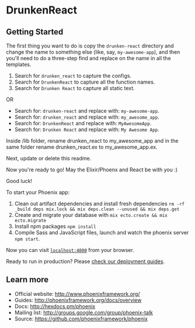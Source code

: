 # DrunkenReact

Getting Started
---------------

The first thing you want to do is copy the `drunken-react` directory and change the name to something else (like, say, `my-awesome-app`), and then you'll need to do a three-step find and replace on the name in all the templates.

1. Search for `drunken_react` to capture the configs.
2. Search for `DrunkenReact` to capture all the function names.
3. Search for `Drunken React` to capture all static text.

OR
* Search for: `drunken-react` and replace with: `my-awesome-app`.
* Search for: `drunken_react` and replace with: `my_awesome_app`.
* Search for: `DrunkenReact` and replace with: `MyAwesomeApp`.
* Search for: `Drunken React` and replace with: `My Awesome App`.


Inside /lib folder, rename drunken_react to my_awesome_app and in the same folder rename drunken_react.ex to my_awesome_app.ex.

Next, update or delete this readme.

Now you're ready to go! May the Elixir/Phoenx and React be with you :)

Good luck!

To start your Phoenix app:

  1. Clean out artifact dependencies and install fresh dependencies `rm -rf _build deps mix.lock && mix deps.clean --unused && mix deps.get`
  2. Create and migrate your database with `mix ecto.create && mix ecto.migrate`
  3. Install npm packages `npm install`
  4. Compile Sass and JavaScript files, launch and watch the phoenix server `npm start`.


Now you can visit [`localhost:4000`](http://localhost:4000) from your browser.

Ready to run in production? Please [check our deployment guides](http://www.phoenixframework.org/docs/deployment).

## Learn more

  * Official website: http://www.phoenixframework.org/
  * Guides: http://phoenixframework.org/docs/overview
  * Docs: http://hexdocs.pm/phoenix
  * Mailing list: http://groups.google.com/group/phoenix-talk
  * Source: https://github.com/phoenixframework/phoenix